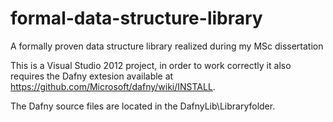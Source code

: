 # formal-data-structure-library
A formally proven data structure library realized during my MSc dissertation

This is a Visual Studio 2012 project, in order to work correctly it also requires the Dafny extesion available at https://github.com/Microsoft/dafny/wiki/INSTALL.

The Dafny source files are located in the DafnyLib\Libraryfolder.